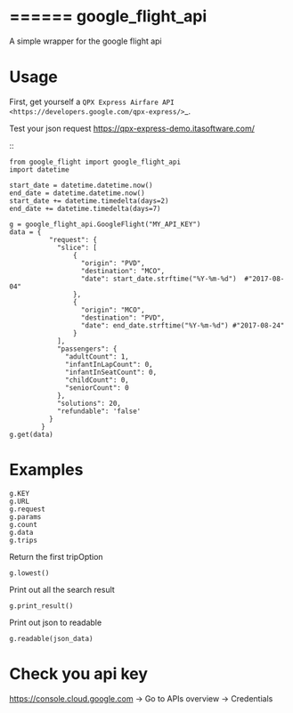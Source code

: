 
======
google_flight_api
======

A simple wrapper for the google flight api

Usage
=====

First, get yourself a `QPX Express Airfare API <https://developers.google.com/qpx-express/>`_.

Test your json request https://qpx-express-demo.itasoftware.com/

::

    from google_flight import google_flight_api
    import datetime

    start_date = datetime.datetime.now()
    end_date = datetime.datetime.now()
    start_date += datetime.timedelta(days=2)
    end_date += datetime.timedelta(days=7)

    g = google_flight_api.GoogleFlight("MY_API_KEY")
    data = {
              "request": {
                "slice": [
                    {
                      "origin": "PVD",
                      "destination": "MCO",
                      "date": start_date.strftime("%Y-%m-%d")  #"2017-08-04"
                    },
                    {
                      "origin": "MCO",
                      "destination": "PVD",
                      "date": end_date.strftime("%Y-%m-%d") #"2017-08-24"
                    }
                ],
                "passengers": {
                  "adultCount": 1,
                  "infantInLapCount": 0,
                  "infantInSeatCount": 0,
                  "childCount": 0,
                  "seniorCount": 0
                },
                "solutions": 20,
                "refundable": 'false'
              }
            }
    g.get(data)



Examples
========
    g.KEY
    g.URL
    g.request
    g.params
    g.count
    g.data
    g.trips

Return the first tripOption

    g.lowest()

Print out all the search result

    g.print_result()

Print out json to readable

    g.readable(json_data)


Check you api key
========
https://console.cloud.google.com -> Go to APIs overview -> Credentials